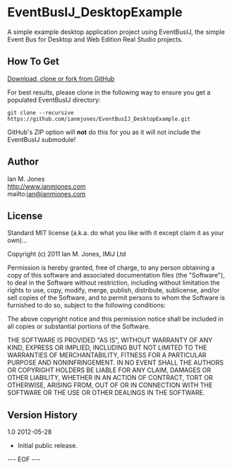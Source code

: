 # EventBusIJ_DesktopExample #

A simple example desktop application project using EventBusIJ, the simple Event Bus for Desktop and Web Edition Real Studio projects.

## How To Get ##

[Download, clone or fork from GitHub](https://github.com/ianmjones/EventBusIJ_DesktopExample)

For best results, please clone in the following way to ensure you get a populated EventBusIJ directory:

	git clone --recursive https://github.com/ianmjones/EventBusIJ_DesktopExample.git

GitHub's ZIP option will **not** do this for you as it will not include the EventBusIJ submodule!


## Author ##

Ian M. Jones  
http://www.ianmjones.com  
mailto:ian@ianmjones.com  


## License ##

Standard MIT license (a.k.a. do what you like with it except claim it as your own)...

Copyright (c) 2011 Ian M. Jones, IMiJ Ltd

Permission is hereby granted, free of charge, to any person
obtaining a copy of this software and associated documentation
files (the "Software"), to deal in the Software without
restriction, including without limitation the rights to use,
copy, modify, merge, publish, distribute, sublicense, and/or sell
copies of the Software, and to permit persons to whom the
Software is furnished to do so, subject to the following
conditions:

The above copyright notice and this permission notice shall be
included in all copies or substantial portions of the Software.

THE SOFTWARE IS PROVIDED "AS IS", WITHOUT WARRANTY OF ANY KIND,
EXPRESS OR IMPLIED, INCLUDING BUT NOT LIMITED TO THE WARRANTIES
OF MERCHANTABILITY, FITNESS FOR A PARTICULAR PURPOSE AND
NONINFRINGEMENT. IN NO EVENT SHALL THE AUTHORS OR COPYRIGHT
HOLDERS BE LIABLE FOR ANY CLAIM, DAMAGES OR OTHER LIABILITY,
WHETHER IN AN ACTION OF CONTRACT, TORT OR OTHERWISE, ARISING
FROM, OUT OF OR IN CONNECTION WITH THE SOFTWARE OR THE USE OR
OTHER DEALINGS IN THE SOFTWARE.


## Version History ##

1.0 2012-05-28

* Initial public release.

--- EOF ---